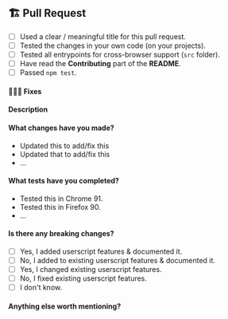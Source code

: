 ## 🏗 Pull Request

<!-- Fill the following checklist. -->
- [ ] Used a clear / meaningful title for this pull request.
- [ ] Tested the changes in your own code (on your projects).
- [ ] Tested all entrypoints for cross-browser support (`src` folder).
- [ ] Have read the **Contributing** part of the **README**.
- [ ] Passed `npm test`.

<!-- Complete the following parts. -->

#### 👷🏾‍♀️ Fixes

<!-- List the issues that this fixes. -->

#### Description

<!-- A clear & concise explanation of the pull and why it was opened. -->

#### What changes have you made?

- Updated this to add/fix this
- Updated that to add/fix this
- ...

#### What tests have you completed?

- Tested this in Chrome 91.
- Tested this in Firefox 90.
- ...

#### Is there any breaking changes?

<!-- Fill the following checklist. -->
- [ ] Yes, I added userscript features & documented it.
- [ ] No,  I added to existing userscript features & documented it.
- [ ] Yes, I changed existing userscript features.
- [ ] No,  I fixed existing userscript features.
- [ ] I don't know.

#### Anything else worth mentioning?

<!-- Please help with the PR process. -->
<!-- Leave any extra useful information or mention someone who is concerned. -->

